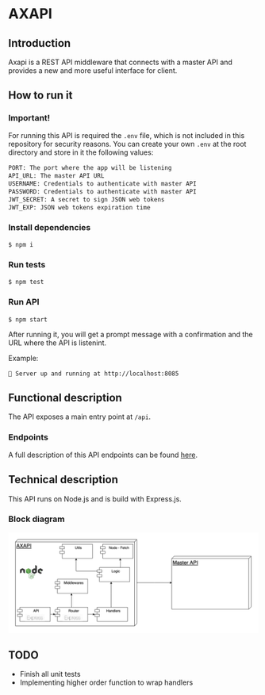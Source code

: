 # AXAPI

## Introduction

Axapi is a REST API middleware that connects with a master API and provides a new and more useful interface for client.

## How to run it

### Important!

For running this API is required the `.env` file, which is not included in this repository for security reasons.
You can create your own `.env` at the root directory and store in it the following values: 
```
PORT: The port where the app will be listening
API_URL: The master API URL
USERNAME: Credentials to authenticate with master API
PASSWORD: Credentials to authenticate with master API
JWT_SECRET: A secret to sign JSON web tokens
JWT_EXP: JSON web tokens expiration time
```

### Install dependencies

```
$ npm i
```

### Run tests

```
$ npm test
```

### Run API
```
$ npm start
```

After running it, you will get a prompt message with a confirmation and the URL where the API is listenint.

Example:
```
🚀 Server up and running at http://localhost:8085
```


## Functional description

The API exposes a main entry point at `/api`.

### Endpoints

A full description of this API endpoints can be found [here](https://dare-nodejs-assessment.herokuapp.com/assessment-swagger/static/index.html#/).

## Technical description

This API runs on Node.js and is build with Express.js.

### Block diagram

![](./doc/block.png)

## TODO

- Finish all unit tests
- Implementing higher order function to wrap handlers
